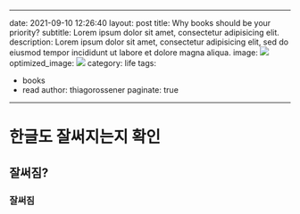 
---
date: 2021-09-10 12:26:40
layout: post
title: Why books should be your priority?
subtitle: Lorem ipsum dolor sit amet, consectetur adipisicing elit.
description: Lorem ipsum dolor sit amet, consectetur adipisicing elit, sed do eiusmod tempor incididunt ut labore et dolore magna aliqua.
image: ![](https://drive.google.com/uc?id=1tCxOwcjyFBYNsuQJKHyeKBR2hVoBcT09)
optimized_image: ![](https://drive.google.com/uc?id=1tCxOwcjyFBYNsuQJKHyeKBR2hVoBcT09)
category: life
tags:
  - books
  - read
author: thiagorossener
paginate: true
---

# 한글도 잘써지는지 확인
## 잘써짐?
### 잘써짐










